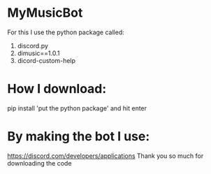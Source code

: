 # MyMusicBot
For this I use the python package called:
1. discord.py
2. dimusic==1.0.1
3. dicord-custom-help

# How I download:

pip install 'put the python package' and hit enter

# By making the bot I use:

https://discord.com/developers/applications
Thank you so much for downloading the code
